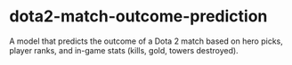 # dota2-match-outcome-prediction
A model that predicts the outcome of a Dota 2 match based on hero picks, player ranks, and in-game stats (kills, gold, towers destroyed).
